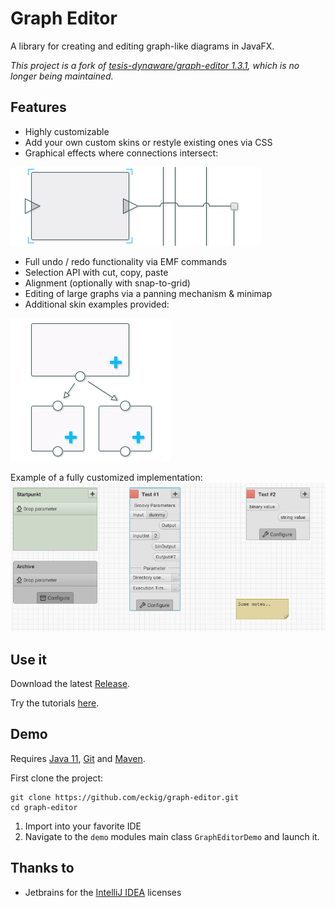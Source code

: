 Graph Editor
=======

A library for creating and editing graph-like diagrams in JavaFX.

*This project is a fork of [tesis-dynaware/graph-editor 1.3.1](https://github.com/tesis-dynaware/graph-editor), which is no longer being maintained.*

## Features

+ Highly customizable
+ Add your own custom skins or restyle existing ones via CSS
+ Graphical effects where connections intersect:

![Examples of how intersections look in the graph editor demo.](intersectionExamples.png)

+ Full undo / redo functionality via EMF commands
+ Selection API with cut, copy, paste
+ Alignment (optionally with snap-to-grid)
+ Editing of large graphs via a panning mechanism & minimap
+ Additional skin examples provided:

![Examples of skins provided with the graph editor demo.](skinExamples.png)

Example of a fully customized implementation:
![Demo of a fully customized application.](demo.gif)

## Use it

Download the latest [Release](https://github.com/eckig/graph-editor/releases).

Try the tutorials [here](https://github.com/eckig/graph-editor/wiki).

## Demo

Requires [Java 11](https://adoptopenjdk.net/), [Git](http://git-scm.com/) and [Maven](http://maven.apache.org/).

First clone the project:

    git clone https://github.com/eckig/graph-editor.git
    cd graph-editor
    
 1. Import into your favorite IDE
 2. Navigate to the `demo` modules main class `GraphEditorDemo` and launch it.

## Thanks to

 - Jetbrains for the [IntelliJ IDEA](https://www.jetbrains.com/idea/) licenses
